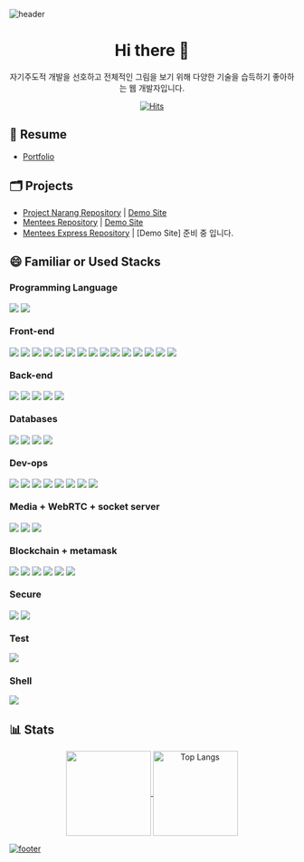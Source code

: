 ![header](https://capsule-render.vercel.app/api?type=waving&color=gradient&height=300&section=header&text=Hi,%20I'm%20Kimson&fontSize=90&animation=fadeIn&fontAlignY=38&desc=I'm%20a%20back-end%20developer.&descAlignY=51&descAlign=62)

<!--
**kkn1125/kkn1125** is a ✨ _special_ ✨ repository because its `README.md` (this file) appears on your GitHub profile.

Here are some ideas to get you started:

- 🔭 I’m currently working on ...
- 🌱 I’m currently learning ...
- 👯 I’m looking to collaborate on ...
- 🤔 I’m looking for help with ...
- 💬 Ask me about ...
- 📫 How to reach me: ...
- 😄 Pronouns: ...
- ⚡ Fun fact: ...
-->

<h1 align="center">Hi there 👋</h1>

<p align="center">자기주도적 개발을 선호하고 전체적인 그림을 보기 위해 다양한 기술을 습득하기 좋아하는 웹 개발자입니다.</p>

<div align="center">
  
[![Hits](https://hits.seeyoufarm.com/api/count/incr/badge.svg?url=https%3A%2F%2Fgithub.com%2Fkkn1125%2F&count_bg=%23B8852F&title_bg=%23EE4646&icon=smugmug.svg&icon_color=%23FFFFFF&title=hits&edge_flat=true)](https://hits.seeyoufarm.com)
  
</div>

<h2>📑 Resume</h2>

- [Portfolio](https://kkn1125.github.io/portfolio)

<h2>🗂️ Projects</h2>

- [Project Narang Repository](https://github.com/kkn1125/narang) | [Demo Site](https://narang.ml)
- [Mentees Repository](https://github.com/kkn1125/mentees) | [Demo Site](https://menteesprj.herokuapp.com/)
- [Mentees Express Repository](https://github.com/kkn1125/mentees-express) | [Demo Site] 준비 중 입니다.

<h2>😄 Familiar or Used Stacks</h2>

<p align="center">
  <h3>Programming Language</h3>
  <span>
    <img align="center" src="https://img.shields.io/badge/Java-007396?style=flat-square&logo=Java&logoColor=white"/>
    <img align="center" src="https://img.shields.io/badge/Python-407dae?style=flat-square&logo=Python&logoColor=white"/>
  </span>
  
  <h3>Front-end</h3>
  <span>
    <img align="center" src="https://img.shields.io/badge/HTML5-E34F26?style=flat-square&logo=HTML5&logoColor=white"/>
    <img align="center" src="https://img.shields.io/badge/CSS3-1572B6?style=flat-square&logo=CSS3&logoColor=white"/>
    <img align="center" src="https://img.shields.io/badge/JavaScript-F7DF1E?style=flat-square&logo=JavaScript&logoColor=white"/>
    <img align="center" src="https://img.shields.io/badge/React-61DAFB?style=flat-square&logo=React&logoColor=white"/>
    <img align="center" src="https://img.shields.io/badge/Next-black?style=flat-square&logo=Next.js&logoColor=ffffff"/>
    <img align="center" src="https://img.shields.io/badge/Redux-purple?style=flat-square&logo=Redux&logoColor=white"/>
    <img align="center" src="https://img.shields.io/badge/Vue.js-4FC08D?style=flat-square&logo=Vue.js&logoColor=white"/>
    <img align="center" src="https://img.shields.io/badge/Nuxt.js-00DC82?style=flat-square&logo=Nuxt.js&logoColor=white"/>
    <img align="center" src="https://img.shields.io/badge/Svelte-FF3E00?style=flat-square&logo=Svelte&logoColor=white"/>
    <img align="center" src="https://img.shields.io/badge/TypeScript-3178C6?style=flat-square&logo=TypeScript&logoColor=white"/>
    <img align="center" src="https://img.shields.io/badge/Gatsby-663399?style=flat-square&logo=Gatsby&logoColor=white"/>
    <img align="center" src="https://img.shields.io/badge/MUI-007FFF?style=flat-square&logo=MUI&logoColor=white"/>
    <img align="center" src="https://img.shields.io/badge/ANTD-0170FE?style=flat-square&logo=Ant%20Design&logoColor=white"/>
    <img align="center" src="https://img.shields.io/badge/Semantic%20UI%20React-35BDB2?style=flat-square&logo=Semantic%20UI%20React&logoColor=white"/>
    <img align="center" src="https://img.shields.io/badge/Jekyll-CC0000?style=flat-square&logo=Jekyll&logoColor=white"/>
  </span>
  
  <h3>Back-end</h3>
  <span>
    <img align="center" src="https://img.shields.io/badge/Django-0c4b33?style=flat-square&logo=Django&logoColor=white"/>
    <img align="center" src="https://img.shields.io/badge/Spring-6DB33F?style=flat-square&logo=Spring&logoColor=white"/>
    <img align="center" src="https://img.shields.io/badge/Spring%20Boot-6DB33F?style=flat-square&logo=Spring%20Boot&logoColor=white"/>
    <img align="center" src="https://img.shields.io/badge/Node.js-339933?style=flat-square&logo=Node.js&logoColor=white"/>
    <img align="center" src="https://img.shields.io/badge/Express-000000?style=flat-square&logo=Express&logoColor=white"/>
  </span>
  
  <h3>Databases</h3>
  <span>
    <img align="center" src="https://img.shields.io/badge/MySQL-4479A1?style=flat-square&logo=MySQL&logoColor=white"/>
    <img align="center" src="https://img.shields.io/badge/PostgreSQL-4169E1?style=flat-square&logo=PostgreSQL&logoColor=white"/>
    <img align="center" src="https://img.shields.io/badge/MongoDB-47A248?style=flat-square&logo=MongoDB&logoColor=white"/>
    <img align="center" src="https://img.shields.io/badge/GraphQL-E10098?style=flat-square&logo=GraphQL&logoColor=white"/>
  </span>
  
  <h3>Dev-ops</h3>
  <span>
    <img align="center" src="https://img.shields.io/badge/Git-F05032?style=flat-square&logo=Git&logoColor=white"/>
    <img align="center" src="https://img.shields.io/badge/GitHub-181717?style=flat-square&logo=GitHub&logoColor=white"/>
    <img align="center" src="https://img.shields.io/badge/GitLab-FC6D26?style=flat-square&logo=GitLab&logoColor=white"/>
    <img align="center" src="https://img.shields.io/badge/npm-CB3837?style=flat-square&logo=npm&logoColor=white"/>
    <img align="center" src="https://img.shields.io/badge/Yarn-2C8EBB?style=flat-square&logo=Yarn&logoColor=white"/>
    <img align="center" src="https://img.shields.io/badge/Apache%20Maven-C71A36?style=flat-square&logo=Apache%20Maven&logoColor=white"/>
    <img align="center" src="https://img.shields.io/badge/Chocolatey-80B5E3?style=flat-square&logo=Chocolatey&logoColor=white"/>
    <img align="center" src="https://img.shields.io/badge/Docker-2496ED?style=flat-square&logo=Docker&logoColor=white"/>
  </span>
  
  <h3>Media + WebRTC + socket server</h3>
  <span>
    <img align="center" src="https://img.shields.io/badge/Socket.io-010101?style=flat-square&logo=Socket.io&logoColor=white"/>
    <img align="center" src="https://img.shields.io/badge/WebRTC-333333?style=flat-square&logo=WebRTC&logoColor=white"/>
    <img align="center" src="https://img.shields.io/badge/FFmpeg-007808?style=flat-square&logo=FFmpeg&logoColor=white"/>
  </span>
  
  <h3>Blockchain + metamask</h3>
  <span>
    <img align="center" src="https://img.shields.io/badge/Web3.js-F16822?style=flat-square&logo=Web3.js&logoColor=white"/>
    <img align="center" src="https://img.shields.io/badge/Blockchain-121D33?style=flat-square&logo=Blockchain.com&logoColor=white"/>
    <img align="center" src="https://img.shields.io/badge/IPFS-65C2CB?style=flat-square&logo=IPFS&logoColor=white"/>
    <img align="center" src="https://img.shields.io/badge/MetaMask-FB542B?style=flat-square&logo=MetaMask&logoColor=white"/>
    <img align="center" src="https://img.shields.io/badge/Ganache.js-e4a663?style=flat-square&logo=Ganache.js&logoColor=white"/>
    <img align="center" src="https://img.shields.io/badge/Truffle-5e464d?style=flat-square&logo=Truffle.js&logoColor=white"/>
    
  </span>
  
  <h3>Secure</h3>
  <span>
    <img align="center" src="https://img.shields.io/badge/JWT-333333?style=flat-square&logo=JSON%20Web%20Tokens&logoColor=white"/>
    <img align="center" src="https://img.shields.io/badge/NextAuth.js-8016d7?style=flat-square&logo=NextAuth.js&logoColor=1bb4e4"/>
  </span>
  
  <h3>Test</h3>
  <span>
    <img align="center" src="https://img.shields.io/badge/Jest-C21325?style=flat-square&logo=Jest&logoColor=white"/>
  </span>
  
  <h3>Shell</h3>
  <span>
    <img align="center" src="https://img.shields.io/badge/Shell-FFD500?style=flat-square&logo=Shell&logoColor=white"/>
  </span>
</p>

<h2>📊 Stats</h2>
<p align="center">
  <a href="https://github.com/kkn1125/github-readme-stats">
    <img height="150" align="center" src="https://github-readme-stats.vercel.app/api?username=kkn1125&show_icons=true&theme=cobalt&locale=kr" />
  </a>
  <a href="https://github.com/kkn1125/github-readme-stats">
    <img height="150" align="center" alt="Top Langs" src="https://github-readme-stats.vercel.app/api/top-langs/?username=kkn1125&layout=compact&theme=cobalt&locale=kr" />
  </a>
  
</p>

<!--

<h2>📌 Pinned</h2>

<p align="center">

  <a href="https://github.com/kkn1125/mkDocumentifyJS">
    <img height="150" width="400" align="center" src="https://github-readme-stats.vercel.app/api/pin/?username=kkn1125&show_owner=true&repo=mkDocumentifyJS" />
  </a>
  <a href="https://github.com/kkn1125/treeparser">
    <img height="150" width="400" align="center" src="https://github-readme-stats.vercel.app/api/pin/?username=kkn1125&show_owner=true&repo=treeparser" />
  </a>
  <a href="https://github.com/kkn1125/kkn1125.github.io">
    <img height="150" width="400" align="center" src="https://github-readme-stats.vercel.app/api/pin/?username=kkn1125&show_owner=true&repo=kkn1125.github.io" />
  </a>
  <a href="https://github.com/kkn1125/project-django">
    <img height="150" width="400" align="center" src="https://github-readme-stats.vercel.app/api/pin/?username=kkn1125&show_owner=true&repo=project-django" />
  </a>
  <a href="https://github.com/kkn1125/typer">
    <img height="150" width="400" align="center" src="https://github-readme-stats.vercel.app/api/pin/?username=kkn1125&show_owner=true&repo=typer" />
  </a>
  
</p> -->

<a href="https://kkn1125.github.io/portfolio">

![footer](https://capsule-render.vercel.app/api?type=waving&color=gradient&height=200&section=footer&text=%ED%8F%AC%ED%8A%B8%ED%8F%B4%EB%A6%AC%EC%98%A4%EC%97%90%20%EB%8D%94%20%EB%A7%8E%EC%9D%80%20%EB%82%B4%EC%9A%A9%EC%9D%B4%20%EC%9E%88%EC%8A%B5%EB%8B%88%EB%8B%A4!&fontSize=30&fontAlignY=70)

</a>
